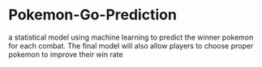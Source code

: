 # Pokemon-Go-Prediction
a statistical model using machine learning to predict the winner pokemon for each combat. The final model will also allow players to choose proper pokemon to improve their win rate
